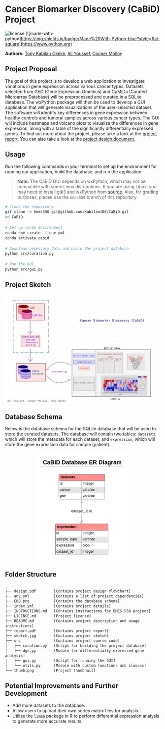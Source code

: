 # Cancer Biomarker Discovery (CaBiD) Project

![license](https://img.shields.io/github/license/Kabilan108/CaBiD?style=flat-square)
[![made-with-python]https://img.shields.io/badge/Made%20With-Python-blue?style=flat-square](https://www.python.org)

**Authors:** [Tony Kabilan Okeke](mailto:tonykabilanokeke@gmail.com),
             [Ali Youssef](mailto:amy57@drexel.edu),
             [Cooper Molloy](mailto:cdm348@drexel.edu)

## Project Proposal

The goal of this project is to develop a web application to investigate
variations in gene expression across various cancer types. Datasets selected
from GEO (Gene Expression Omnibus) and CuMiDa (Curated Microarray Database)
will be preprocessed and curated in a SQLite database. The wxPython package
will then be used to develop a GUI application that will generate visualizations
of the user-selected dataset. The software will identify key differences in gene expression between healthy controls and tumoral samples across various cancer
types. The GUI will include heatmaps and volcano plots to visualize the
differences in gene expression, along with a table of the significantly
differentially expressed genes. To find out more about the project, please
take a look at the [project report](report.pdf). You can also take a look at
the [project design document](design.pdf).

## Usage

Run the following commands in your terminal to set up the environment for
running our application, build the database, and run the application.  

> **Note:** The CaBiD GUI depends on wxPython, which may not be compatible with
> some Linux distributions. If you are using Linux, you may need to install
> gtk3 and wxPython from [source](https://wxpython.org/pages/downloads/).
> Also, for grading purposes, please use the `bmes550` branch of this repository.

```bash
# Clone the repository
git clone -b bmes550 git@github.com:Kabilan108/CaBiD.git
cd CaBiD

# Set up conda environment
conda env create -f env.yml
conda activate cabid

# Download necessary data and build the project database
python src/curation.py

# Run the GUI
python src/gui.py
```

## Project Sketch

<p align="center">
  <img src="sketch.jpg" alt="Project Sketch" width="650" align="center"/>
</p>

## Database Schema

Below is the database schema for the SQLite database that will be used to
store the curated datasets. The database will contain two tables: `datasets`,
which will store the metadata for each dataset, and `expression`, which will
store the gene expression data for sample (patient).

<p align="center">
  <img src="ERD.png" alt="Database Schema" width="300" align="center"/>
</p>

## Folder Structure

```
.
├── design.pdf        [Contains project design flowchart]
├── env.yml           [Contains a list of project dependencies]
├── ERD.png           [Contains the database schema]
├── index.yml         [Contains project details]
├── INSTRUCTIONS.md   [Contains instructions for BMES 550 project]
├── LICENSE.md        [Project license]
├── README.md         [Contains project description and usage instructions]
├── report.pdf        [Contains project report]
├── sketch.jpg        [Contains project sketch]
├── src               [Contains project source code]  
│   ├── curation.py   [Script for building the project database]
│   ├── dge.py        [Module for differentially expressed gene analysis]
│   ├── gui.py        [Script for running the GUI]
│   └── utils.py      [Module with custom functions and classes]
└── thumb.png         [Project thumbnail]
```

## Potential Improvements and Further Development

- Add more datasets to the database.
- Allow users to upload their own series matrix files for analysis.
- Utilize the `limma` package in R to perform differential expression analysis
  to generate more accurate results.
